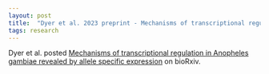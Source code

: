 ```yaml
---
layout: post
title:  "Dyer et al. 2023 preprint - Mechanisms of transcriptional regulation in Anopheles gambiae revealed by allele specific expression"
tags: research
---
```


Dyer et al. posted [Mechanisms of transcriptional regulation in Anopheles gambiae revealed by allele specific expression](https://doi.org/10.1101/2023.11.22.568226) on bioRxiv.
